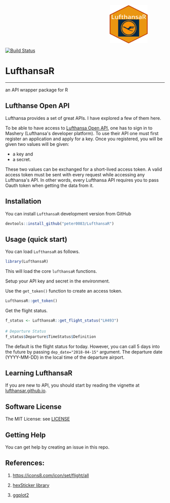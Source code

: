 <div style="max-height:450px; max-width:450px; overflow: hidden">
   <img src="image/hexlogo.png" align="right" alt="hexlogo" height="120" width="120"/>
</div>


[![Build Status](https://travis-ci.org/peter0083/LufthansaR.svg?branch=master)](https://travis-ci.org/peter0083/LufthansaR)

# LufthansaR
------------

an API wrapper package for R


Lufthanse Open API
----------------------

Lufthansa provides a set of great APIs. I have explored a few of them here. 

To be able to have access to [Lufthansa Open API](https://developer.lufthansa.com/docs), one has to sign in to Mashery (Lufthansa's developer platform). To use their API one must first register an application and apply for a key. Once you registered, you will be given two values will be given: 

- a key and 
- a secret. 

These two values can be exchanged for a short-lived access token. A valid access token must be sent with every request while accessing any Lufthansa's API. In other words, every Lufthansa API requires you to pass Oauth token when getting the data from it.


Installation
----------------

You can install `LufthansaR` development version from GitHub

```r
devtools::install_github("peter0083/LufthansaR")
```


Usage (quick start)
-----------------------

You can load `LufthansaR` as follows.

```r
library(LufthansaR)
```

This will load the core `lufthansaR` functions. 

Setup your API key and secret in the environment.

Use the `get_token()` function to create an access token.

```r
LufthansaR::get_token()
```

Get the flight status.

```r
f_status <- LufthansaR::get_flight_status("LH493")

# Departure Status
f_status$Departure$TimeStatus$Definition
```

The default is the flight status for today. However, you can call 5 days into the future by passing `dep_date="2018-04-15"` argument. The departure date (YYYY-MM-DD) in the local time of the departure airport.


Learning LufthansaR
-----------------------

If you are new to API, you should start by reading the vignette at [lufthansar.github.io](http://lufthansar.github.io).


Software License
--------------------

The MIT License: see [LICENSE](https://github.com/peter0083/LufthansaR/blob/master/LICENSE)

Getting Help
----------------

You can get help by creating an issue in this repo.

References:
---------------

1. https://icons8.com/icon/set/flight/all

2. [hexSticker library](https://github.com/GuangchuangYu/hexSticker)

3. [ggplot2](https://github.com/tidyverse/ggplot2)

